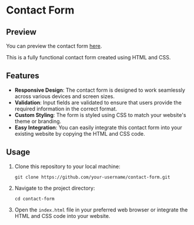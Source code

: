 # Contact Form

## Preview

You can preview the contact form [here](https://contact-form-shashwat.netlify.app/).

This is a fully functional contact form created using HTML and CSS.

## Features

- **Responsive Design**: The contact form is designed to work seamlessly across various devices and screen sizes.
- **Validation**: Input fields are validated to ensure that users provide the required information in the correct format.
- **Custom Styling**: The form is styled using CSS to match your website's theme or branding.
- **Easy Integration**: You can easily integrate this contact form into your existing website by copying the HTML and CSS code.

## Usage

1. Clone this repository to your local machine:

    ```
    git clone https://github.com/your-username/contact-form.git
    ```

2. Navigate to the project directory:

    ```
    cd contact-form
    ```

3. Open the `index.html` file in your preferred web browser or integrate the HTML and CSS code into your website.

